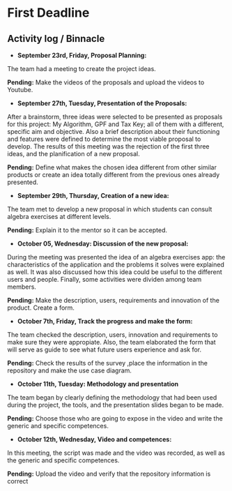 # First Deadline
## Activity log / Binnacle
* **September 23rd, Friday, Proposal Planning:** 

The team had a meeting to create the project ideas. 

**Pending:** Make the videos of the proposals and upload the videos to Youtube.
* **September 27th, Tuesday, Presentation of the Proposals:** 

After a brainstorm, three ideas were selected to be presented as proposals for this project: My Algorithm, GPF and Tax Key; all of them with a different, specific aim and objective. Also a brief description about their functioning and features were defined to determine the most viable proposal to develop. The results of this meeting was the rejection of the first three ideas, and the planification of a new proposal.

**Pending:** Define what makes the chosen idea different from other similar products or create an idea totally different from the previous ones already presented.
* **September 29th, Thursday, Creation of a new idea:** 

The team met to develop a new proposal in which students can consult algebra exercises at different levels. 

**Pending:** Explain it to the mentor so it can be accepted.
* **October 05, Wednesday: Discussion of the new proposal:** 

During the meeting was presented the idea of an algebra exercises app: the characteristics of the application and the problems it solves were explained as well. It was also discussed how this idea could be useful to the different users and people. Finally, some activities were dividen among team members.

  **Pending:** Make the description, users, requirements and innovation of the product. Create a form.
* **October 7th, Friday, Track the progress and make the form:** 

The team checked the description, users, innovation and requirements to make sure they were appropiate. Also, the team elaborated the form that will serve as guide to see what future users experience and ask for. 
  
  **Pending:** Check the results of the survey ,place the information in the repository and make the use case diagram.
* **October 11th, Tuesday: Methodology and presentation**

The team began by clearly defining the methodology that had been used during the project, the tools, and the presentation slides began to be made.

**Pending:** Choose those who are going to expose in the video and write the generic and specific competences.

* **October 12th, Wednesday, Video and competences:**

In this meeting, the script was made and the video was recorded, as well as the generic and specific competences.

**Pending:** Upload the video and verify that the repository information is correct
